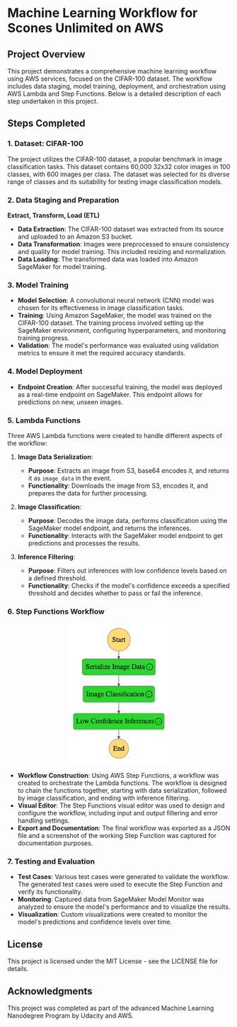# Machine Learning Workflow for Scones Unlimited on AWS

## Project Overview

This project demonstrates a comprehensive machine learning workflow using AWS services, focused on the CIFAR-100 dataset. The workflow includes data staging, model training, deployment, and orchestration using AWS Lambda and Step Functions. Below is a detailed description of each step undertaken in this project.

## Steps Completed

### 1. Dataset: CIFAR-100

The project utilizes the CIFAR-100 dataset, a popular benchmark in image classification tasks. This dataset contains 60,000 32x32 color images in 100 classes, with 600 images per class. The dataset was selected for its diverse range of classes and its suitability for testing image classification models.

### 2. Data Staging and Preparation

**Extract, Transform, Load (ETL)**

- **Data Extraction**: The CIFAR-100 dataset was extracted from its source and uploaded to an Amazon S3 bucket.
- **Data Transformation**: Images were preprocessed to ensure consistency and quality for model training. This included resizing and normalization.
- **Data Loading**: The transformed data was loaded into Amazon SageMaker for model training.

### 3. Model Training

- **Model Selection**: A convolutional neural network (CNN) model was chosen for its effectiveness in image classification tasks.
- **Training**: Using Amazon SageMaker, the model was trained on the CIFAR-100 dataset. The training process involved setting up the SageMaker environment, configuring hyperparameters, and monitoring training progress.
- **Validation**: The model's performance was evaluated using validation metrics to ensure it met the required accuracy standards.

### 4. Model Deployment

- **Endpoint Creation**: After successful training, the model was deployed as a real-time endpoint on SageMaker. This endpoint allows for predictions on new, unseen images.

### 5. Lambda Functions

Three AWS Lambda functions were created to handle different aspects of the workflow:

1. **Image Data Serialization**:
   - **Purpose**: Extracts an image from S3, base64 encodes it, and returns it as `image_data` in the event.
   - **Functionality**: Downloads the image from S3, encodes it, and prepares the data for further processing.

2. **Image Classification**:
   - **Purpose**: Decodes the image data, performs classification using the SageMaker model endpoint, and returns the inferences.
   - **Functionality**: Interacts with the SageMaker model endpoint to get predictions and processes the results.

3. **Inference Filtering**:
   - **Purpose**: Filters out inferences with low confidence levels based on a defined threshold.
   - **Functionality**: Checks if the model's confidence exceeds a specified threshold and decides whether to pass or fail the inference.

### 6. Step Functions Workflow

<p align="center">
  <img src="images/stepfunctions_graph.png" alt="Step Functions Workflow"/>
</p>

- **Workflow Construction**: Using AWS Step Functions, a workflow was created to orchestrate the Lambda functions. The workflow is designed to chain the functions together, starting with data serialization, followed by image classification, and ending with inference filtering.
- **Visual Editor**: The Step Functions visual editor was used to design and configure the workflow, including input and output filtering and error handling settings.
- **Export and Documentation**: The final workflow was exported as a JSON file and a screenshot of the working Step Function was captured for documentation purposes.

### 7. Testing and Evaluation

- **Test Cases**: Various test cases were generated to validate the workflow. The generated test cases were used to execute the Step Function and verify its functionality.
- **Monitoring**: Captured data from SageMaker Model Monitor was analyzed to ensure the model's performance and to visualize the results.
- **Visualization**: Custom visualizations were created to monitor the model's predictions and confidence levels over time.

## License

This project is licensed under the MIT License - see the LICENSE file for details.

## Acknowledgments

This project was completed as part of the advanced Machine Learning Nanodegree Program by Udacity and AWS.

